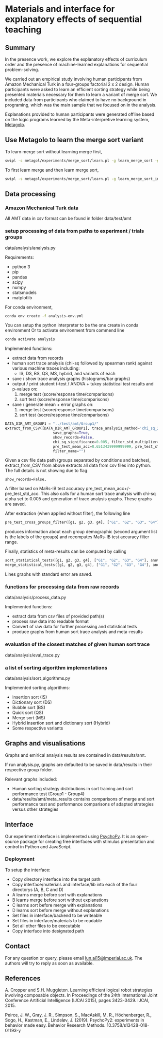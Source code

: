 # Materials and interface for explanatory effects of sequential teaching

## Summary
In the presence work, we explore the explanatory effects of curriculum order and the presence of machine-learned explanations for sequential problem-solving.

We carried out an empirical study involving human participants from Amazon Mechanical Turk in a four-groups factorial 2 x 2 design. 
Human participants were asked to learn an efficient sorting strategy while being presented materials necessary for them to learn a variant of merge sort.
We included data from participants who claimed to have no background in programing, which was the main sample that we focused on in the analysis.  

Explanations provided to human participants were generated offline based on the logic programs learned by the Meta-interpretive learning system, [Metagolo](https://dl.acm.org/doi/10.5555/2832581.2832726).

## Use Metagolo to learn the merge sort variant
To learn merge sort without learning merge first, 
```bash
swipl -s metagol/experiments/merge_sort/learn.pl -g learn_merge_sort -g halt
```

To first learn merge and then learn merge sort,
```bash
swipl -s metagol/experiments/merge_sort/learn.pl -g learn_merge_sort_in_episodes -g halt
```
## Data processing
### Amazon Mechanical Turk data
All AMT data in csv format can be found in folder data/test/amt

### setup processing of data from paths to experiment / trials groups
data/analysis/analysis.py

Requirements:
- python 3
- pip
- pandas
- scipy
- numpy
- statsmodels
- matplotlib

For conda environment,
```bash
conda env create -f analysis-env.yml
```
You can setup the python interpreter to be the one create in conda environment
Or to activate environment from commend line
```bash
conda activate analysis
```

Implemented functions:
- extract data from records
- human sort trace analysis (chi-sq followed by spearman rank) against various machine traces including:
  - IS, DS, BS, QS, MS, hybrid, and variants of each
- save / show trace analysis graphs (histograms/bar graphs)
- output / print student t-test / ANOVA + tukey statistical test results and p-values 
  on: 
  1) merge test (score/response time/comparisons)
  2) sort test (socre/response time/comparisons)
- save / generate mean + error graphs on:
  1) merge test (score/response time/comparisons)
  2) sort test (socre/response time/comparisons)

```python
DATA_DIR_AMT_GROUP1 = "../test/amt/Group1/"
extract_from_CSV([DATA_DIR_AMT_GROUP1], trace_analysis_method='chi_sq_2x2', trace_similarity_analysis=True, similarity_graphs=True,
                      save_graphs=True,
                      show_records=False,
                      chi_sq_significance=0.005, filter_std_multiplier=1, save_path="../results/amt/", verbose=False,
                      pre_test_mean_acc=0.6513439999999999, pre_test_std_acc=0.17209328186771264,
                      filter_name="")
```

Given a csv file data path (groups separated by conditions and batches), extract_from_CSV from above extracts all data
from csv files into python. The full details is not showing due to flag
```python'
show_records=False,
```
A filter based on MaRs-IB test accuracy pre_test_mean_acc+/-pre_test_std_acc. 
This also calls for a human sort trace analysis with chi-sq alpha set to 0.005 and generation of trace analysis graphs. 
These graphs are saved.

After extraction (when applied without filter), the following line
```python
pre_test_cross_groups_filter([g1, g2, g3, g4], ["G1", "G2", "G3", "G4"])
```
produces information about each group demographic (second argument list is the labels of the groups)
and recomputes MaRs-IB test accuracy filter range.

Finally, statistics of meta-results can be computed by calling
```python
sort_statistical_tests([g1, g2, g3, g4], ["G1", "G2", "G3", "G4"], anova_two_way=True, tukey_two_way=True)
merge_statistical_tests([g1, g2, g3, g4], ["G1", "G2", "G3", "G4"], anova_two_way=True, tukey_two_way=True)
```
Lines graphs with standard error are saved. 

### functions for processing data from raw records
data/analysis/process_data.py

Implemented functions:
- extract data from csv files of provided path(s)
- process raw data into readable format
- Convert of raw data for further processing and statistical tests
- produce graphs from human sort trace analysis and meta-results

### evaluation of the closest matches of given human sort trace
data/analysis/eval_trace.py

### a list of sorting algorithm implementations
data/analysis/sort_algorithms.py

Implemented sorting algorithms:
- Insertion sort (IS)
- Dictionary sort (DS)
- Bubble sort (BS) 
- Quick sort (QS)
- Merge sort (MS)
- Hybrid insertion sort and dictionary sort (Hybrid)
- Some respective variants

## Graphs and visualisations
Graphs and emirical analysis results are contained in data/results/amt.

If run analysis.py, graphs are defaulted to be saved in data/results in their respective group folder.

Relevant graphs included:
- Human sorting strategy distributions in sort training and sort performance test (Group1 - Group4)
- data/results/amt/meta_results contains comparisons of merge and sort performance test and performance comparisons of adapted strategies versus other strategies


## Interface
Our experiment interface is implemented using [PsychoPy](https://www.psychopy.org/). 
It is an open-source package for creating free interfaces with stimulus presentation and control in Python and JavaScript.

### Deployment
To setup the interface:
- Copy directory interface into the target path
- Copy interface/materials and interface/lib into each of the four directorys (A, B, C and D)
- A learns merge before sort with explanations
- B learns merge before sort without explanations
- C learns sort before merge with explanations
- D learns sort before merge without explanations
- Set files in interface/backend to be writeable
- Set files in interface/materials to be readable
- Set all other files to be executable
- Copy interface into designated path

## Contact
For any question or query, please email [lun.ai15@imperial.ac.uk](lun.ai15@imperial.ac.uk). The authors will try to reply as soon as available.

## References
A. Cropper and S.H. Muggleton. Learning efficient logical robot strategies involving composable objects. In Proceedings of the 24th International Joint Conference Artificial Intelligence (IJCAI 2015), pages 3423-3429. IJCAI, 2015.

Peirce, J. W., Gray, J. R., Simpson, S., MacAskill, M. R., Höchenberger, R., Sogo, H., Kastman, E., Lindeløv, J. (2019). PsychoPy2: experiments in behavior made easy. Behavior Research Methods. 10.3758/s13428-018-01193-y